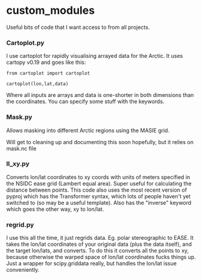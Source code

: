 # custom_modules

Useful bits of code that I want access to from all projects.

### Cartoplot.py

I use cartoplot for rapidly visualising arrayed data for the Arctic. It uses cartopy v0.19 and goes like this:
```
from cartoplot import cartoplot

cartoplot(lon,lat,data)
```
Where all inputs are arrays and data is one-shorter in both dimensions than the coordinates. You can specify some stuff with the keywords.

### Mask.py

Allows masking into different Arctic regions using the MASIE grid.

Will get to cleaning up and documenting this soon hopefully, but it relies on mask.nc file

### ll_xy.py

Converts lon/lat coordinates to xy coords with units of meters specified in the NSIDC ease grid (Lambert equal area). Super useful for calculating the distance between points. This code also uses the most recent version of pyproj which has the Transformer syntax, which lots of people haven't yet switched to (so may be a useful template). Also has the "inverse" keyword which goes the other way, xy to lon/lat.

### regrid.py

I use this all the time, it just regrids data. Eg. polar stereographic to EASE. It takes the lon/lat coordinates of your original data (plus the data itself), and the target lon/lats, and converts. To do this it converts all the points to xy, because otherwise the warped space of lon/lat coordinates fucks things up. Just a wrapper for scipy.griddata really, but handles the lon/lat issue conveniently. 
